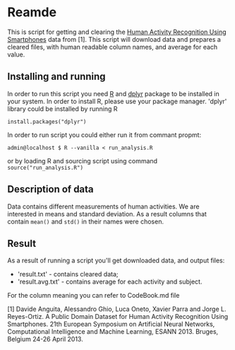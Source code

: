 Reamde
=======


This is script for getting and clearing the 
[Human Activity Recognition Using Smartphones](http://archive.ics.uci.edu/ml/datasets/Human+Activity+Recognition+Using+Smartphones)
data from [1]. This script will download data and prepares a cleared files, with
human readable column names, and average for each value.
 
Installing and running
----------------------

In order to run this script you need [R]() and [dplyr]() package to
be installed in your system. In order to install R, please use your
package manager. 'dplyr' library could be installed by running R
```
install.packages("dplyr")
```

In order to run script you could either run it from commant propmt:

```
admin@localhost $ R --vanilla < run_analysis.R
```

or by loading R and sourcing script using command `source("run_analysis.R")`

Description of data
-------------------

Data contains different measurements of human activities. We are interested
in means and standard deviation. As a result columns that contain `mean()`
and `std()` in their names were chosen.

Result
-----------------------

As a result of running a script you'll get downloaded data, and output
files:

  * 'result.txt' - contains cleared data;
  * 'result.avg.txt' - contains average for each activity and subject.

For the column meaning you can refer to CodeBook.md file

[1] Davide Anguita, Alessandro Ghio, Luca Oneto, Xavier Parra and Jorge L. Reyes-Ortiz. A Public Domain Dataset for Human Activity Recognition Using Smartphones. 21th European Symposium on Artificial Neural Networks, Computational Intelligence and Machine Learning, ESANN 2013. Bruges, Belgium 24-26 April 2013. 
